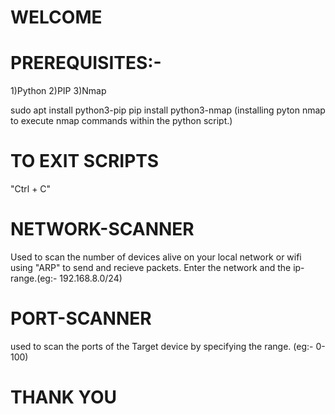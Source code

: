 # WELCOME
# PREREQUISITES:-
1)Python
2)PIP
3)Nmap

sudo apt install python3-pip
pip install python3-nmap
(installing pyton nmap to execute nmap commands within the python script.)

# TO EXIT SCRIPTS
"Ctrl + C" 

# NETWORK-SCANNER 
Used to scan the number of devices alive on your local network or wifi using "ARP" to send and recieve packets.
Enter the network and the ip-range.(eg:- 192.168.8.0/24)

# PORT-SCANNER
used to scan the ports of the Target device by specifying the range. (eg:- 0-100)

# THANK YOU
